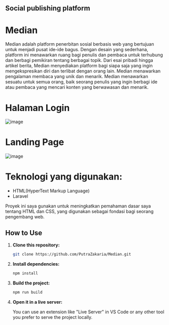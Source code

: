 ## Social publishing platform

# Median

Median adalah platform penerbitan sosial berbasis web yang bertujuan untuk menjadi pusat ide-ide bagus. Dengan desain yang sederhana, platform ini menawarkan ruang bagi penulis dan pembaca untuk terhubung dan berbagi pemikiran tentang berbagai topik. Dari esai pribadi hingga artikel berita, Median menyediakan platform bagi siapa saja yang ingin mengekspresikan diri dan terlibat dengan orang lain. Median menawarkan pengalaman membaca yang unik dan menarik.  Median menawarkan sesuatu untuk semua orang, baik seorang penulis yang ingin berbagi ide atau pembaca yang mencari konten yang berwawasan dan menarik.

# Halaman Login
![image](https://github.com/user-attachments/assets/911667f7-45b1-484d-9fee-032f4917df4d)

# Landing Page
![image](https://github.com/user-attachments/assets/b3b98d9b-b019-40cf-8281-a9ba5ca50560)

# Teknologi yang digunakan:
<ul>
  <li>HTML(HyperText Markup Language)</li>
  <li>Laravel</li>
</ul>

Proyek ini saya gunakan untuk meningkatkan pemahaman dasar saya tentang HTML dan CSS, yang digunakan sebagai fondasi bagi seorang pengembang web.

## How to Use

1. **Clone this repository:**

    ```bash
    git clone https://github.com/PutraZakaria/Median.git
    ```

2. **Install dependencies:**

    ```bash
    npm install
    ```

3. **Build the project:**

    ```bash
    npm run build
    ```

4. **Open it in a live server:**

    You can use an extension like "Live Server" in VS Code or any other tool you prefer to serve the project locally.
